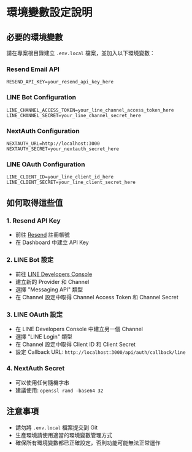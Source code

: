 # 環境變數設定說明

## 必要的環境變數

請在專案根目錄建立 `.env.local` 檔案，並加入以下環境變數：

### Resend Email API
```
RESEND_API_KEY=your_resend_api_key_here
```

### LINE Bot Configuration
```
LINE_CHANNEL_ACCESS_TOKEN=your_line_channel_access_token_here
LINE_CHANNEL_SECRET=your_line_channel_secret_here
```

### NextAuth Configuration
```
NEXTAUTH_URL=http://localhost:3000
NEXTAUTH_SECRET=your_nextauth_secret_here
```

### LINE OAuth Configuration
```
LINE_CLIENT_ID=your_line_client_id_here
LINE_CLIENT_SECRET=your_line_client_secret_here
```

## 如何取得這些值

### 1. Resend API Key
- 前往 [Resend](https://resend.com) 註冊帳號
- 在 Dashboard 中建立 API Key

### 2. LINE Bot 設定
- 前往 [LINE Developers Console](https://developers.line.biz/)
- 建立新的 Provider 和 Channel
- 選擇 "Messaging API" 類型
- 在 Channel 設定中取得 Channel Access Token 和 Channel Secret

### 3. LINE OAuth 設定
- 在 LINE Developers Console 中建立另一個 Channel
- 選擇 "LINE Login" 類型
- 在 Channel 設定中取得 Client ID 和 Client Secret
- 設定 Callback URL: `http://localhost:3000/api/auth/callback/line`

### 4. NextAuth Secret
- 可以使用任何隨機字串
- 建議使用: `openssl rand -base64 32`

## 注意事項
- 請勿將 `.env.local` 檔案提交到 Git
- 生產環境請使用適當的環境變數管理方式
- 確保所有環境變數都已正確設定，否則功能可能無法正常運作
